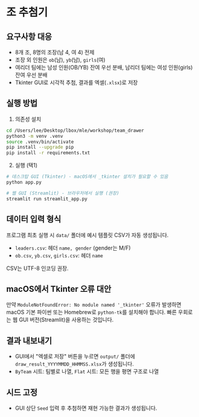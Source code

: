 # 조 추첨기

## 요구사항 대응
- 8개 조, 8명의 조장(남 4, 여 4) 전제
- 조장 외 인원은 `ob`(남), `yb`(남), `girls`(여)
- 여리더 팀에는 남성 인원(OB/YB) 잔여 우선 분배, 남리더 팀에는 여성 인원(girls) 잔여 우선 분배
- Tkinter GUI로 시각적 추첨, 결과를 엑셀(`.xlsx`)로 저장

## 실행 방법
1) 의존성 설치
```bash
cd /Users/lee/Desktop/lbox/mle/workshop/team_drawer
python3 -m venv .venv
source .venv/bin/activate
pip install --upgrade pip
pip install -r requirements.txt
```

2) 실행 (택1)
```bash
# 데스크탑 GUI (Tkinter) - macOS에서 _tkinter 설치가 필요할 수 있음
python app.py

# 웹 GUI (Streamlit) - 브라우저에서 실행 (권장)
streamlit run streamlit_app.py
```

## 데이터 입력 형식
프로그램 최초 실행 시 `data/` 폴더에 예시 템플릿 CSV가 자동 생성됩니다.
- `leaders.csv`: 헤더 `name, gender` (gender는 M/F)
- `ob.csv`, `yb.csv`, `girls.csv`: 헤더 `name`

CSV는 UTF-8 인코딩 권장.

## macOS에서 Tkinter 오류 대안
만약 `ModuleNotFoundError: No module named '_tkinter'` 오류가 발생하면 macOS 기본 파이썬 또는 Homebrew로 `python-tk`를 설치해야 합니다. 빠른 우회로는 웹 GUI 버전(Streamlit)을 사용하는 것입니다.

## 결과 내보내기
- GUI에서 "엑셀로 저장" 버튼을 누르면 `output/` 폴더에 `draw_result_YYYYMMDD_HHMMSS.xlsx`가 생성됩니다.
- `ByTeam` 시트: 팀별로 나열, `Flat` 시트: 모든 행을 평면 구조로 나열

## 시드 고정
- GUI 상단 `Seed` 입력 후 추첨하면 재현 가능한 결과가 생성됩니다.
